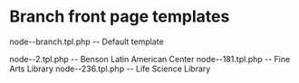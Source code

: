 # Branch front page templates

node--branch.tpl.php    -- Default template

node--2.tpl.php         -- Benson Latin American Center
node--181.tpl.php       -- Fine Arts Library
node--236.tpl.php       -- Life Science Library